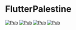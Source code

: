 # FlutterPalestine

[![Pub](https://img.shields.io/badge/localize%20and%20translate-pub-blue)](https://pub.dev/packages/localize_and_translate)
[![Pub](https://img.shields.io/badge/Get%20library-pub-blue)](https://pub.dev/packages/print_color)
[![Pub](https://img.shields.io/badge/Get%20library-pub-blue)](https://pub.dev/packages/user_auth)
[![Pub](https://img.shields.io/badge/Get%20library-pub-blue)](https://pub.dev/packages/flutter_hex_color)
